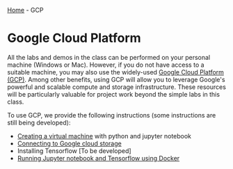 [Home](../sequence.md) - GCP

# Google Cloud Platform

All the labs and demos in the class can be performed on
your personal machine (Windows or Mac).  However, if you do not have
access to a suitable machine, you may also use the widely-used
[Google Cloud Platform (GCP)](https://cloud.google.com).  Among other
benefits, using GCP will 
allow you to leverage Google's powerful and scalable compute and storage
infrastructure.  These resources will be 
particularly valuable for project work beyond the simple labs in this class.

To use GCP, we provide the following instructions (some instructions 
are still being developed):
* [Creating a virtual machine](./getting_started.md) with python and jupyter notebook 
* [Connecting to Google cloud storage](./cloud_storage.md)
* Installing Tensorflow [To be developed]
* [Running Jupyter notebook and Tensorflow using Docker](./docker.md)
